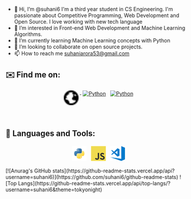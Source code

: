 - 👋 Hi, I’m @suhani6
I'm a third year student in CS Engineering. I'm passionate about Competitive Programming, Web Development and Open Source. I love working with new tech language
- 👀 I’m interested in Front-end Web Development and Machine Learning Algorithms.
- 🌱 I’m currently learning Machine Learning concepts with Python
- 💞️ I’m looking to collaborate on open source projects.
- 📫 How to reach me suhaniarora53@gmail.com

## ✉️ Find me on:


<p align="center">
 <a href="https://github.com/suhani6/" target="_blank" rel="noopener noreferrer"> <img src="https://raw.githubusercontent.com/iconic/open-iconic/master/svg/globe.svg" alt="Python" height="40" style="vertical-align:top; margin:4px"> </a>
 <a href="https://www.linkedin.com/in/suhani-arora06/" target="_blank" rel="noopener noreferrer"> <img src="https://cdn.jsdelivr.net/npm/simple-icons@v3/icons/linkedin.svg" alt="Python" height="40" style="vertical-align:top; margin:4px"></a>
 <a href="mailto:suhaniarora53@gmail.com"> <img src="https://cdn.jsdelivr.net/npm/simple-icons@v3/icons/gmail.svg" alt="Python" height="40" style="vertical-align:top; margin:4px"></a>
</p>

<br />

## 🧰 Languages and Tools:
<p align="center">
<img src="https://raw.githubusercontent.com/github/explore/80688e429a7d4ef2fca1e82350fe8e3517d3494d/topics/python/python.png" alt="Python" height="40" style="vertical-align:top; margin:4px">
<img src="https://raw.githubusercontent.com/github/explore/80688e429a7d4ef2fca1e82350fe8e3517d3494d/topics/javascript/javascript.png" alt="Javascript" height="40" style="vertical-align:top; margin:4px">
<img src="https://raw.githubusercontent.com/github/explore/80688e429a7d4ef2fca1e82350fe8e3517d3494d/topics/visual-studio-code/visual-studio-code.png" alt="VS Code" height="40" style="vertical-align:top; margin:4px">
</p>
[![Anurag's GitHub stats](https://github-readme-stats.vercel.app/api?username=suhani6)](https://github.com/suhani6/github-readme-stats)
![Top Langs](https://github-readme-stats.vercel.app/api/top-langs/?username=suhani6&theme=tokyonight)
<!---
suhani6/suhani6 is a ✨ special ✨ repository because its `README.md` (this file) appears on your GitHub profile.
You can click the Preview link to take a look at your changes.
--->

